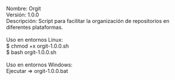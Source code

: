 Nombre: Orgit<br>
Versión: 1.0.0<br>
Descripción: Script para facilitar la organización de repositorios en diferentes plataformas.<br>
<br>
Uso en entornos Linux:<br>
$ chmod +x orgit-1.0.0.sh<br>
$ bash orgit-1.0.0.sh<br>
<br>
Uso en entornos Windows:<br>
Ejecutar => orgit-1.0.0.bat
